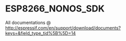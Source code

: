 # ESP8266_NONOS_SDK

All documentations @ http://espressif.com/en/support/download/documents?keys=&field_type_tid%5B%5D=14

